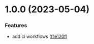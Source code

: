 # 1.0.0 (2023-05-04)


### Features

* add ci workflows ([f1e120f](https://github.com/Th3S4mur41/playground/commit/f1e120fa6b7aa8c47e2ddfb5d3a263d8e412b78a))
